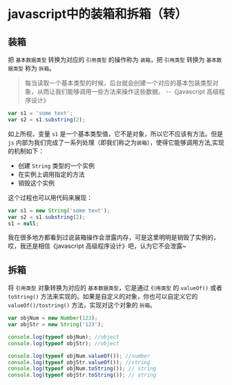 # javascript中的装箱和拆箱（转）

## 装箱

把 `基本数据类型` 转换为对应的 `引用类型` 的操作称为 `装箱`，把 `引用类型` 转换为 `基本数据类型` 称为 `拆箱`。

> 每当读取一个基本类型的时候，后台就会创建一个对应的基本包装类型对象，从而让我们能够调用一些方法来操作这些数据。 --《javascript 高级程序设计》

```javascript
var s1 = 'some text';
var s2 = s1.substring(2);
```

如上所视，变量 `s1` 是一个基本类型值，它不是对象，所以它不应该有方法。但是 `js` 内部为我们完成了一系列处理（即我们称之为`装箱`），使得它能够调用方法,实现的机制如下：

- 创建 `String` 类型的一个实例
- 在实例上调用指定的方法
- 销毁这个实例

这个过程也可以用代码来展现：

```javascript
var s1 = new String('some text');
var s2 = s1.substring(2);
s1 = null;
```

我在很多地方都看到过说装箱操作会泄露内存，可是这里明明是销毁了实例的，哎，我还是相信《javascript 高级程序设计》吧，认为它不会泄露~

## 拆箱

将 `引用类型` 对象转换为对应的 `基本数据类型`，它是通过 `引用类型` 的 `valueOf()` 或者 `toString()` 方法来实现的。如果是自定义的对象，你也可以自定义它的 `valueOf()/tostring()` 方法，实现对这个对象的 `拆箱`。

```javascript
var objNum = new Number(123);
var objStr = new String('123');

console.log(typeof objNum); //object
console.log(typeof objStr); //object

console.log(typeof objNum.valueOf()); //number
console.log(typeof objStr.valueOf()); //string
console.log(typeof objNum.toString()); // string
console.log(typeof objStr.toString()); // string
```
